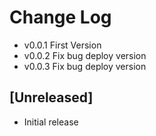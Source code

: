 # Change Log

- v0.0.1 First Version
- v0.0.2 Fix bug deploy version
- v0.0.3 Fix bug deploy version

## [Unreleased]

- Initial release
